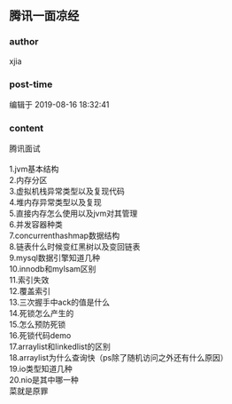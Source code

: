 ## 腾讯一面凉经
### author 
xjia
### post-time 

编辑于  2019-08-16 18:32:41
### content 
<div class="post-topic-des nc-post-content">
 <div>
  腾讯面试
 </div>
 <div>
  <br/>
 </div>
 <div>
  1.jvm基本结构
 </div>
 <div>
  2.内存分区
 </div>
 <div>
  3.虚拟机栈异常类型以及复现代码
 </div>
 <div>
  4.堆内存异常类型以及复现
 </div>
 <div>
  5.直接内存怎么使用以及jvm对其管理
 </div>
 <div>
  6.并发容器种类
 </div>
 <div>
  7.concurrenthashmap数据结构
 </div>
 <div>
  8.链表什么时候变红黑树以及变回链表
 </div>
 <div>
  9.mysql数据引擎知道几种
 </div>
 <div>
  10.innodb和mylsam区别
 </div>
 <div>
  11.索引失效
 </div>
 <div>
  12.覆盖索引
 </div>
 <div>
  13.三次握手中ack的值是什么
 </div>
 <div>
  14.死锁怎么产生的
 </div>
 <div>
  15.怎么预防死锁
 </div>
 <div>
  16.死锁代码demo
 </div>
 <div>
  17.arraylist和linkedlist的区别
 </div>
 <div>
  18.arraylist为什么查询快（ps除了随机访问之外还有什么原因）
 </div>
 <div>
  19.io类型知道几种
 </div>
 <div>
  20.nio是其中哪一种
 </div>
 <div>
  菜就是原罪
 </div>
</div>
